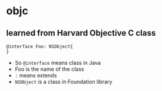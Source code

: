 # objc

## learned from Harvard Objective C class

```
@interface Foo: NSObject{
}
```
* So `@interface` means class in Java
* Foo is the name of the class
* `:` means extends
* `NSObject` is a class in Foundation library
